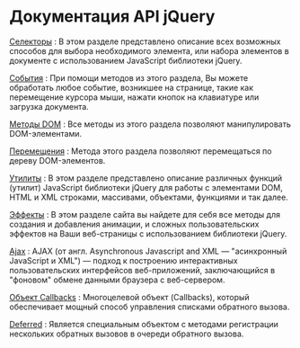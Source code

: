 # Документация API jQuery

[Селекторы](selectors/index.md)
: В этом разделе представлено описание всех возможных способов для выбора необходимого элемента, или набора элементов в документе с использованием JavaScript библиотеки jQuery.

[События](events/index.md)
: При помощи методов из этого раздела, Вы можете обработать любое событие, возникшее на странице, такие как перемещение курсора мыши, нажати кнопок на клавиатуре или загрузка документа.

[Методы DOM](dom/index.md)
: Все методы из этого раздела позволяют манипулировать DOM-элементами.

[Перемещения](traversing/index.md)
: Метода этого раздела позволяют перемещаться по дереву DOM-элементов.

[Утилиты](utilities/index.md)
: В этом разделе представлено описание различных функций (утилит) JavaScript библиотеки jQuery для работы с элементами DOM, HTML и XML строками, массивами, объектами, функциями и так далее.

[Эффекты](effects/index.md)
: В этом разделе сайта вы найдете для себя все методы для создания и добавления анимации, и сложных пользовательских эффектов на Ваши веб-страницы с использованием библиотеки jQuery.

[Ajax](ajax/index.md)
: AJAX (от англ. Asynchronous Javascript and XML — "асинхронный JavaScript и XML") — подход к построению интерактивных пользовательских интерфейсов веб-приложений, заключающийся в "фоновом" обмене данными браузера с веб-сервером.

[Объект Callbacks](callbacks/index.md)
: Многоцелевой объект (Callbacks), который обеспечивает мощный способ управления списками обратного вызова.

[Deferred](deferred/index.md)
: Является специальным объектом с методами регистрации нескольких обратных вызовов в очереди обратного вызова.
